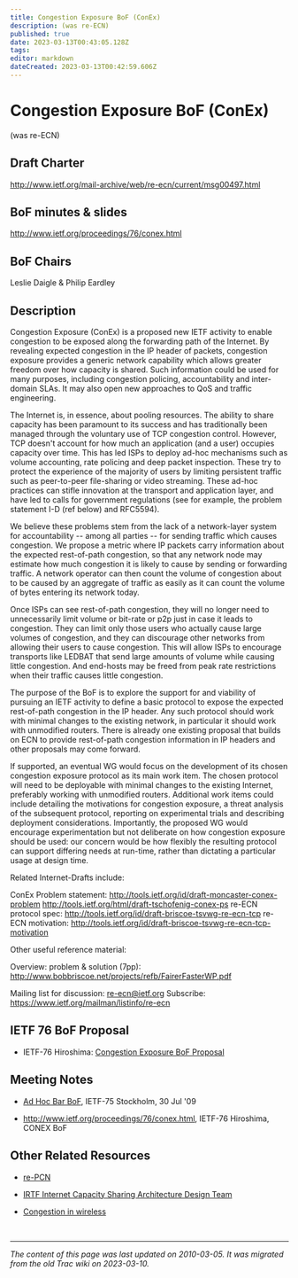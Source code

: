 ```yaml
---
title: Congestion Exposure BoF (ConEx)
description: (was re-ECN)
published: true
date: 2023-03-13T00:43:05.128Z
tags: 
editor: markdown
dateCreated: 2023-03-13T00:42:59.606Z
---
```


# Congestion Exposure BoF (ConEx)

(was re-ECN)
## Draft Charter

http://www.ietf.org/mail-archive/web/re-ecn/current/msg00497.html
## BoF minutes & slides

http://www.ietf.org/proceedings/76/conex.html
## BoF Chairs

Leslie Daigle & Philip Eardley
## Description

Congestion Exposure (ConEx) is a proposed new IETF activity to enable congestion to be exposed along the forwarding path of the Internet. By revealing expected congestion in the IP header of packets, congestion exposure provides a generic network capability which allows greater freedom over how capacity is shared. Such information could be used for many purposes, including congestion policing, accountability and inter-domain SLAs. It may also open new approaches to QoS and traffic engineering.

The Internet is, in essence, about pooling resources. The ability to share capacity has been paramount to its success and has traditionally been managed through the voluntary use of TCP congestion control. However, TCP doesn't account for how much an application (and a user) occupies capacity over time. This has led ISPs to deploy ad-hoc mechanisms such as volume accounting, rate policing and deep packet inspection. These try to protect the experience of the majority of users by limiting persistent traffic such as peer-to-peer file-sharing or video streaming. These ad-hoc practices can stifle innovation at the transport and application layer, and have led to calls for government regulations (see for example, the problem statement I-D (ref below) and RFC5594).

We believe these problems stem from the lack of a network-layer system for accountability -- among all parties -- for sending traffic which causes congestion. We propose a metric where IP packets carry information about the expected rest-of-path congestion, so that any network node may estimate how much congestion it is likely to cause by sending or forwarding traffic. A network operator can then count the volume of congestion about to be caused by an aggregate of traffic as easily as it can count the volume of bytes entering its network today.

Once ISPs can see rest-of-path congestion, they will no longer need to unnecessarily limit volume or bit-rate or p2p just in case it leads to congestion. They can limit only those users who actually cause large volumes of congestion, and they can discourage other networks from allowing their users to cause congestion. This will allow ISPs to encourage transports like LEDBAT that send large amounts of volume while causing little congestion. And end-hosts may be freed from peak rate restrictions when their traffic causes little congestion.

The purpose of the BoF is to explore the support for and viability of pursuing an IETF activity to define a basic protocol to expose the expected rest-of-path congestion in the IP header. Any such protocol should work with minimal changes to the existing network, in particular it should work with unmodified routers. There is already one existing proposal that builds on ECN to provide rest-of-path congestion information in IP headers and other proposals may come forward.

If supported, an eventual WG would focus on the development of its chosen congestion exposure protocol as its main work item. The chosen protocol will need to be deployable with minimal changes to the existing Internet, preferably working with unmodified routers. Additional work items could include detailing the motivations for congestion exposure, a threat analysis of the subsequent protocol, reporting on experimental trials and describing deployment considerations. Importantly, the proposed WG would encourage experimentation but not deliberate on how congestion exposure should be used: our concern would be how flexibly the resulting protocol can support differing needs at run-time, rather than dictating a particular usage at design time.

Related Internet-Drafts include:

ConEx Problem statement:
http://tools.ietf.org/id/draft-moncaster-conex-problem
http://tools.ietf.org/html/draft-tschofenig-conex-ps
re-ECN protocol spec:
http://tools.ietf.org/id/draft-briscoe-tsvwg-re-ecn-tcp
re-ECN motivation:
http://tools.ietf.org/id/draft-briscoe-tsvwg-re-ecn-tcp-motivation

Other useful reference material:

Overview: problem & solution (7pp):
http://www.bobbriscoe.net/projects/refb/FairerFasterWP.pdf

Mailing list for discussion: re-ecn@ietf.org
Subscribe: https://www.ietf.org/mailman/listinfo/re-ecn
## IETF 76 BoF Proposal

   - IETF-76 Hiroshima: [Congestion Exposure BoF Proposal](http://bobbriscoe.net/projects/refb/cex-bof-proposal-01.txt) 

## Meeting Notes

 -   [Ad Hoc Bar BoF](https://trac.ietf.org/trac/tsv/wiki/0907re-ECNBarBoF), IETF-75 Stockholm, 30 Jul '09 

 -   http://www.ietf.org/proceedings/76/conex.html, IETF-76 Hiroshima, CONEX BoF 

## Other Related Resources

 -   [re-PCN](http://www.bobbriscoe.net/projects/refb/#repcn) 

 -   [IRTF Internet Capacity Sharing Architecture Design Team](/group/irtf/CapacitySharingArch) 

 -   [Congestion in wireless](http://tools.ietf.org/id/draft-johansson-wireless-congestion-properties) 
    
&nbsp;
&nbsp;
&nbsp;

---

*The content of this page was last updated on 2010-03-05. It was migrated from the old Trac wiki on 2023-03-10.*    